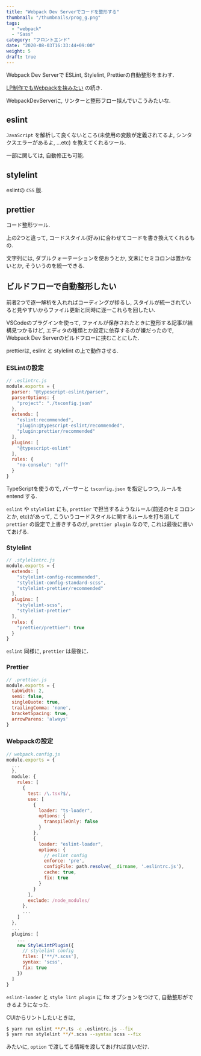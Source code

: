 ```yaml
---
title: "Webpack Dev Serverでコードを整形する"
thumbnail: "/thumbnails/prog_g.png"
tags:
  - "webpack"
  - "Sass"
category: "フロントエンド"
date: "2020-08-03T16:33:44+09:00"
weight: 5
draft: true
---
```


Webpack Dev Serverで ESLint, Stylelint, Prettierの自動整形をまわす.

[LP制作でもWebpackを挟みたい](./webpack_lp.md) の続き.

WebpackDevServerに, リンターと整形フロー挟んでいこうみたいな.

## eslint

`JavaScript` を解析して良くないところ(未使用の変数が定義されてるよ, シンタクスエラーがあるよ, ...etc)
を教えてくれるツール.

一部に関しては, 自動修正も可能.

## stylelint

eslintの `CSS` 版.

## prettier

コード整形ツール.

上の2つと違って, コードスタイル(好み)に合わせてコードを書き換えてくれるもの.

文字列には, ダブルクォーテーションを使おうとか, 文末にセミコロンは置かないとか, そういうのを統一できる.

## ビルドフローで自動整形したい

前者2つで逐一解析を入れればコーディングが捗るし, スタイルが統一されていると見やすいからファイル更新と同時に逐一これらを回したい.

VSCodeのプラグインを使って, ファイルが保存されたときに整形する記事が結構見つかるけど,
エディタの種類とか設定に依存するのが嫌だったので, Webpack Dev Serverのビルドフローに挟むことにした.

prettierは, eslint と stylelint の上で動作させる.

### ESLintの設定

``` javascript
// .eslintrc.js
module.exports = {
  parser: "@typescript-eslint/parser",
  parserOptions: {
    "project": "./tsconfig.json"
  },
  extends: [
    "eslint:recommended",
    "plugin:@typescript-eslint/recommended",
    "plugin:prettier/recommended"
  ],
  plugins: [
    "@typescript-eslint"
  ],
  rules: {
    "no-console": "off"
  }
}
```

TypeScriptを使うので, パーサーと `tsconfig.json` を指定しつつ, ルールを entend する.

`eslint` や `stylelint` にも, `prettier` で担当するようなルール(前述のセミコロンとか, etc)があって,
こういうコードスタイルに関するルールを打ち消して `prettier` の設定で上書きするのが,
`prettier plugin` なので, これは最後に書いてあげる.

### Stylelint

``` javascript
// .stylelintrc.js
module.exports = {
  extends: [
    "stylelint-config-recommended",
    "stylelint-config-standard-scss",
    "stylelint-prettier/recommended"
  ],
  plugins: [
    "stylelint-scss",
    "stylelint-prettier"
  ],
  rules: {
    "prettier/prettier": true
  }
}
```

`eslint` 同様に, `prettier` は最後に.

### Prettier

``` javascript
// .prettier.js
module.exports = {
  tabWidth: 2,
  semi: false,
  singleQuote: true,
  trailingComma: 'none',
  bracketSpacing: true,
  arrowParens: 'always'
}
```

### Webpackの設定

``` javascript
// webpack.config.js
module.exports = {
  ...
  },
  module: {
    rules: [
      {
        test: /\.tsx?$/,
        use: [
          {
            loader: "ts-loader",
            options: {
              transpileOnly: false
            }
          },
          {
            loader: "eslint-loader",
            options: {
              // eslint config
              enforce: 'pre',
              configFile: path.resolve(__dirname, '.eslintrc.js'),
              cache: true,
              fix: true
            }
          }
        ],
        exclude: /node_modules/
      },
      ...
    ]
  },
  ...
  plugins: [
    ...
    new StyleLintPlugin({
      // stylelint config
      files: ['**/*.scss'],
      syntax: 'scss',
      fix: true
    })
  ]
}
```

`eslint-loader` と `style lint plugin` に fix オプションをつけて, 自動整形ができるようになった.

CUIからリントしたいときは,

``` bash
$ yarn run eslint **/*.ts -c .eslintrc.js --fix
$ yarn run stylelint **/*.scss --syntax scss --fix
```

みたいに, `option` で渡してる情報を渡してあげれば良いだけ.
